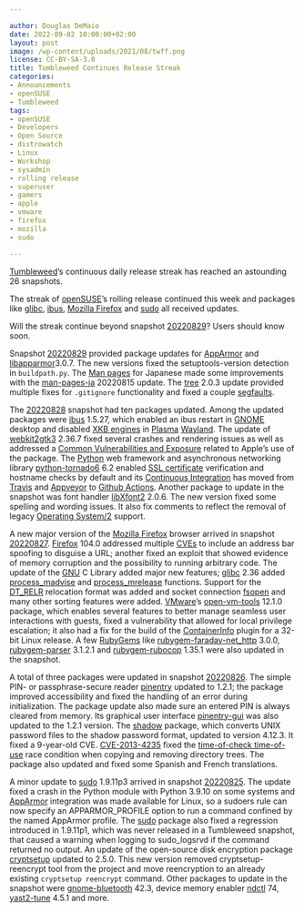 ```yaml
---

author: Douglas DeMaio
date: 2022-09-02 10:00:00+02:00
layout: post
image: /wp-content/uploads/2021/08/twff.png
license: CC-BY-SA-3.0
title: Tumbleweed Continues Release Streak
categories:
- Announcements
- openSUSE
- Tumbleweed
tags:
- openSUSE
- Developers
- Open Source
- distrowatch
- Linux
- Workshop
- sysadmin
- rolling release
- superuser
- gamers
- apple
- vmware
- firefox
- mozilla
- sudo

---
```


[Tumbleweed](https://get.opensuse.org/tumbleweed/)’s continuous daily release streak has reached an astounding 26 snapshots.

The streak of [openSUSE](https://get.opensuse.org/)’s rolling release continued this week and packages like [glibc](https://www.gnu.org/software/libc/), [ibus](https://github.com/ibus/ibus), [Mozilla Firefox](https://www.mozilla.org) and [sudo](https://www.sudo.ws/) all received updates. 

Will the streak continue beyond snapshot [20220829](https://lists.opensuse.org/archives/list/factory@lists.opensuse.org/thread/7EMUFLAU26GUSRBO5375FR63YX5R3H5B/)? Users should know soon.

Snapshot [20220829](https://lists.opensuse.org/archives/list/factory@lists.opensuse.org/thread/7EMUFLAU26GUSRBO5375FR63YX5R3H5B/) provided package updates for [AppArmor](https://apparmor.net/) and [libapparmor](https://gitlab.com/apparmor/apparmor/-/wikis/Release_Notes_3.0.7)3.0.7. The new versions fixed the setuptools-version detection in `buildpath.py`. The [Man pages](https://en.wikipedia.org/wiki/Man_page) for Japanese made some improvements with the  [man-pages-ja](https://linuxjm.osdn.jp/) 20220815 update. The [tree](http://mama.indstate.edu/users/ice/tree/) 2.0.3 update provided multiple fixes for `.gitignore` functionality and fixed a couple [segfaults](https://en.wikipedia.org/wiki/Segmentation_fault).

The [20220828](https://lists.opensuse.org/archives/list/factory@lists.opensuse.org/thread/ADNYZGI3BMQTOXE4WDBF2KGP5I5FGHB5/) snapshot had ten packages updated. Among the updated packages were [ibus](https://github.com/ibus/ibus) 1.5.27, which enabled an ibus restart in [GNOME](https://www.gnome.org/) desktop and disabled [XKB engines](https://wiki.archlinux.org/title/X_keyboard_extension#Basic_information_on_XKB) in [Plasma](https://kde.org/plasma-desktop/) [Wayland](https://wayland.freedesktop.org/). The update of [webkit2gtk3](https://webkitgtk.org/) 2.36.7 fixed several crashes and rendering issues as well as addressed a [Common Vulnerabilities and Exposure](https://en.wikipedia.org/wiki/Common_Vulnerabilities_and_Exposures) related to Apple’s use of the package. The [Python](https://www.python.org/) web framework and asynchronous networking library [python-tornado6](https://www.tornadoweb.org/) 6.2 enabled [SSL certificate](https://www.ssl.com/) verification and hostname checks by default and its [Continuous Integration](https://en.wikipedia.org/wiki/Continuous_integration) has moved from [Travis](https://www.travis-ci.com/) and [Appveyor](https://www.appveyor.com/) to [Github Actions](https://github.com/features/actions). Another package to update in the snapshot was font handler [libXfont2](https://gitlab.freedesktop.org/xorg/lib/libxfont) 2.0.6. The new version fixed some spelling and wording issues. It also fix comments to reflect the removal of legacy [Operating System/2](https://en.wikipedia.org/wiki/OS/2) support.

A new major version of the [Mozilla Firefox](https://www.mozilla.org) browser arrived in snapshot [20220827](https://lists.opensuse.org/archives/list/factory@lists.opensuse.org/thread/Z57FAHMW4QZDHDMWGMQVGCLRLFOY7P4Q/). [Firefox](https://www.mozilla.org) 104.0 addressed multiple [CVEs](https://en.wikipedia.org/wiki/Common_Vulnerabilities_and_Exposures) to include an address bar spoofing to disguise a URL; another fixed an exploit that showed evidence of memory corruption and the possibility to running arbitrary code. The update of the [GNU](https://www.gnu.org) C Library added major new features; [glibc](https://www.gnu.org/software/libc/) 2.36 added [process_madvise](https://man7.org/linux/man-pages/man2/process_madvise.2.html) and [process_mrelease](https://lwn.net/Articles/864184/) functions. Support for the [DT_RELR](https://sourceware.org/bugzilla/show_bug.cgi?id=27924) relocation format was added and socket connection [fsopen](https://www.php.net/manual/en/function.fsockopen.php) and many other sorting features were added. [VMware](https://www.vmware.com/)’s  [open-vm-tools](https://github.com/vmware/open-vm-tools) 12.1.0 package, which enables several features to better manage seamless user interactions with guests, fixed a vulnerability that allowed for local privilege escalation; it also had a fix for the build of the [ContainerInfo](https://docs.vmware.com/en/VMware-Tools/12.0.0/com.vmware.vsphere.vmwaretools.doc/GUID-82490A5C-014C-46D9-815A-18B1C9E5312C.html) plugin for a 32-bit Linux release. A few [RubyGems](https://rubygems.org/) like [rubygem-faraday-net_http](https://rubygems.org/gems/faraday-net_http/versions/3.0.0) 3.0.0,   [rubygem-parser](https://rubygems.org/gems/parser/versions/2.2.3.0) 3.1.2.1 and [rubygem-rubocop](https://rubygems.org/gems/rubocop) 1.35.1 were also updated in the snapshot.

A total of three packages were updated in snapshot [20220826](https://lists.opensuse.org/archives/list/factory@lists.opensuse.org/thread/H5IU6SQW7APQ7G4ZXUY4HAOBKGUXD6Z6/). The simple PIN- or passphrase-secure reader [pinentry](https://gnupg.org/related_software/pinentry/) updated to 1.2.1; the package improved accessibility and fixed the handling of an error during initialization. The package update also made sure an entered PIN is always cleared from memory. Its graphical user interface [pinentry-gui](https://gnupg.org/related_software/pinentry/) was also updated to the 1.2.1 version. The [shadow](https://github.com/shadow-maint/shadow) package, which converts UNIX password files to the shadow password format, updated to version 4.12.3. It fixed a 9-year-old CVE. [CVE-2013-4235](https://www.suse.com/security/cve/CVE-2013-4235.html) fixed the [time-of-check time-of-use](https://en.wikipedia.org/wiki/Time-of-check_to_time-of-use) race condition when copying and removing directory trees. The package also updated and fixed some Spanish and French translations. 

A minor update to [sudo](https://www.sudo.ws/) 1.9.11p3 arrived in snapshot [20220825](https://lists.opensuse.org/archives/list/factory@lists.opensuse.org/thread/4QAT3JA6LVXCDNJ4DMF2UW4CJINQR4ER/). The update fixed a crash in the Python module with Python 3.9.10 on some systems and [AppArmor](https://apparmor.net/) integration was made available for Linux, so a sudoers rule can now specify an APPARMOR_PROFILE option to run a command confined by the named AppArmor profile. The [sudo](https://www.sudo.ws/) package also fixed a regression introduced in 1.9.11p1, which was never released in a Tumbleweed snapshot, that caused a warning when logging to sudo_logsrvd if the command returned no output. An update of the open-source disk encryption package  [cryptsetup](https://gitlab.com/cryptsetup/cryptsetup) updated to 2.5.0. This new version removed cryptsetup-reencrypt tool from the project and move reencryption to an already existing `cryptsetup reencrypt` command. Other packages to update in the snapshot were [gnome-bluetooth](https://wiki.gnome.org/Projects/GnomeBluetooth) 42.3, device memory enabler [ndctl](https://github.com/pmem/ndctl) 74, [yast2-tune](https://github.com/yast/yast-tune) 4.5.1 and more.

<meta name="openSUSE, Tumbleweed, Developers, sysadmin, user, Open Source, rolling release, gamers, superuser, distrowatch, hacker, Linux, Kernel, apple, ci, travis, github, vmware" content="HTML,CSS,XML,JavaScript">
